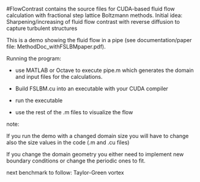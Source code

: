 #FlowContrast contains the source files for CUDA-based fluid flow calculation with fractional step lattice Boltzmann methods. Initial idea:
Sharpening/increasing of fluid flow contrast with reverse diffusion to capture turbulent structures

This is a demo showing the fluid flow in a pipe (see documentation/paper file: MethodDoc_withFSLBMpaper.pdf).

Running the program:

-  use MATLAB or Octave to execute pipe.m which generates the domain and input files for the calculations.

-  Build FSLBM.cu into an executable with your CUDA compiler

-  run the executable

-  use the rest of the .m files to visualize the flow


note:

  If you run the demo with a changed domain size you will have to change also the size values in the code (.m and .cu files)
  
  If you change the domain geometry you either need to implement new boundary conditions or change the periodic ones to fit.
  
  next benchmark to follow: Taylor-Green vortex
